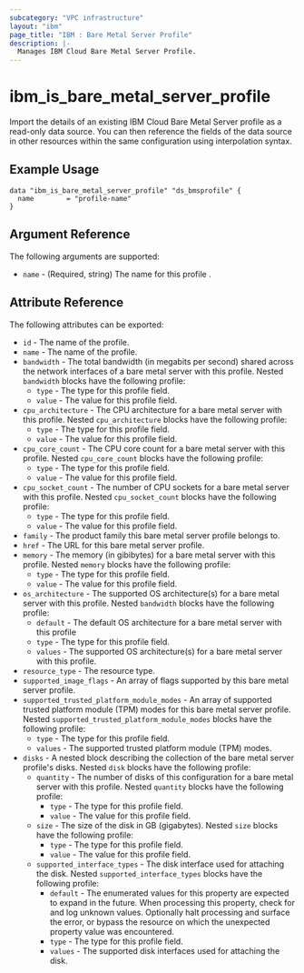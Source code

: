 ```yaml
---
subcategory: "VPC infrastructure"
layout: "ibm"
page_title: "IBM : Bare Metal Server Profile"
description: |-
  Manages IBM Cloud Bare Metal Server Profile.
---
```


# ibm\_is_bare_metal_server_profile

Import the details of an existing IBM Cloud Bare Metal Server profile as a read-only data source. You can then reference the fields of the data source in other resources within the same configuration using interpolation syntax.


## Example Usage

```hcl
data "ibm_is_bare_metal_server_profile" "ds_bmsprofile" {
  name        = "profile-name"
}

```

## Argument Reference

The following arguments are supported:

* `name` - (Required, string) The name for this profile .

## Attribute Reference

The following attributes can be exported:

* `id` - The name of the profile.
* `name` - The name of the profile.
* `bandwidth` - The total bandwidth (in megabits per second) shared across the network interfaces of a bare metal server with this profile.
Nested `bandwidth` blocks have the following profile:
  * `type` - The type for this profile field.
  * `value` - The value for this profile field.
* `cpu_architecture` - The CPU architecture for a bare metal server with this profile.
Nested `cpu_architecture` blocks have the following profile:
  * `type` - The type for this profile field.
  * `value` - The value for this profile field.
* `cpu_core_count` - The CPU core count for a bare metal server with this profile.
Nested `cpu_core_count` blocks have the following profile:
  * `type` - The type for this profile field.
  * `value` - The value for this profile field.
* `cpu_socket_count` - The number of CPU sockets for a bare metal server with this profile.
Nested `cpu_socket_count` blocks have the following profile:
  * `type` - The type for this profile field.
  * `value` - The value for this profile field.
* `family` - The product family this bare metal server profile belongs to.
* `href` - The URL for this bare metal server profile.
* `memory` - The memory (in gibibytes) for a bare metal server with this profile.
Nested `memory` blocks have the following profile:
  * `type` - The type for this profile field.
  * `value` - The value for this profile field.
* `os_architecture` - The supported OS architecture(s) for a bare metal server with this profile.
Nested `bandwidth` blocks have the following profile:
  * `default` - The default OS architecture for a bare metal server with this profile
  * `type` - The type for this profile field.
  * `values` - The supported OS architecture(s) for a bare metal server with this profile.
* `resource_type` - The resource type.
* `supported_image_flags` - An array of flags supported by this bare metal server profile.
* `supported_trusted_platform_module_modes` - An array of supported trusted platform module (TPM) modes for this bare metal server profile.
Nested `supported_trusted_platform_module_modes` blocks have the following profile:
  * `type` - The type for this profile field.
  * `values` - The supported trusted platform module (TPM) modes.
* `disks` - A nested block describing the collection of the bare metal server profile's disks.
Nested `disk` blocks have the following profile:
  * `quantity` - The number of disks of this configuration for a bare metal server with this profile.
  Nested `quantity` blocks have the following profile:
    * `type` - The type for this profile field.
    * `value` - The value for this profile field.
  * `size` - The size of the disk in GB (gigabytes).
    Nested `size` blocks have the following profile:
    * `type` - The type for this profile field.
    * `value` - The value for this profile field.
  * `supported_interface_types` - The disk interface used for attaching the disk.
    Nested `supported_interface_types` blocks have the following profile:
    * `default` - The enumerated values for this property are expected to expand in the future. When processing this property, check for and log unknown values. Optionally halt processing and surface the error, or bypass the resource on which the unexpected property value was encountered.
    * `type` - The type for this profile field.
    * `values` - The supported disk interfaces used for attaching the disk.